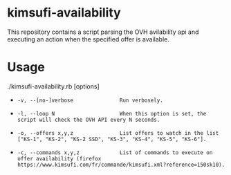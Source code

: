 # kimsufi-availability
This repository contains a script parsing the OVH avilability api and executing an action when the specified offer is available.

# Usage
./kimsufi-availability.rb [options]
 -     -v, --[no-]verbose               Run verbosely.
 -     -l, --loop N                     When this option is set, the script will check the OVH API every N seconds.
 -     -o, --offers x,y,z               List offers to watch in the list ["KS-1", "KS-2", "KS-2 SSD", "KS-3", "KS-4", "KS-5", "KS-6"].
 -     -c, --commands x,y,z             List of commands to execute on offer availability (firefox https://www.kimsufi.com/fr/commande/kimsufi.xml?reference=150sk10).

